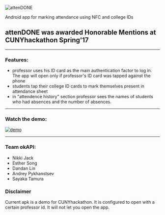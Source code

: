 
![attenDONE][logo]

[logo]: https://github.com/Nukki/attenDONE/raw/master/app/src/main/res/drawable/name3.png "App name"
Android app for marking attendance using NFC and college IDs

## attenDONE was awarded Honorable Mentions at CUNYhackathon Spring'17
***
### Features:
* professor uses his ID card as the main authentication factor to log in. The app will open only if professor's ID card was tapped against the phone
* students tap their college ID cards to mark themselves present in attendance sheet
* in "attendence history" section professor sees the names of students who had absences and the number of absences. 
***

### Watch the demo:

[![demo](http://img.youtube.com/vi/ULR1QrEeLk8/0.jpg)](http://www.youtube.com/watch?v=ULR1QrEeLk8)


***
### Team okAPI:
* Nikki Jack
* Esther Song
* Dandan Lin
* Andrey Pykhanstsev
* Sayaka Tamura

### Disclaimer
Current apk is a demo for CUNYhackathon. It is configured to open with a certain professor id. It will not let you open the app.
